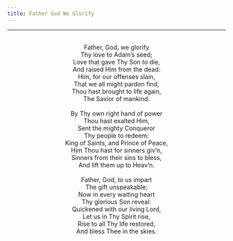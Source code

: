```yaml
---
title: Father God We Glorify
---
```


---
<center>
<br/>
Father, God, we glorify<br/>
Thy love to Adam’s seed;<br/>
Love that gave Thy Son to die,<br/>
And raised Him from the dead:<br/>
Him, for our offenses slain,<br/>
That we all might pardon find,<br/>
Thou hast brought to life again,<br/>
The Savior of mankind.<br/>
<br/>
By Thy own right hand of power<br/>
Thou hast exalted Him,<br/>
Sent the mighty Conqueror<br/>
Thy people to redeem:<br/>
King of Saints, and Prince of Peace,<br/>
Him Thou hast for sinners giv’n,<br/>
Sinners from their sins to bless,<br/>
And lift them up to Heav’n.<br/>
<br/>
Father, God, to us impart<br/>
The gift unspeakable;<br/>
Now in every waiting heart<br/>
Thy glorious Son reveal:<br/>
Quickened with our living Lord,<br/>
Let us in Thy Spirit rise,<br/>
Rise to all Thy life restored,<br/>
And bless Thee in the skies.<br/>

</center>